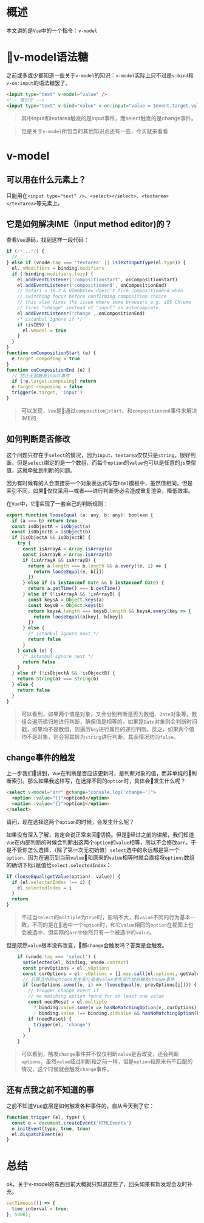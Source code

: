 # 概述
本文讲的是`Vue`中的一个指令：`v-model`

# v-model语法糖
之前或多或少都知道一些关于`v-model`的知识：`v-model`实际上只不过是`v-bind`和`v-on:input`的语法糖罢了。
```html
<input type="text" v-model="value" />
<!-- 等价于 -->
<input type="text" v-bind="value" v-on:input="value = $event.target.value" />
```
> 其中input和textarea触发的是input事件，而select触发的是change事件。

> 但是关于`v-model`所包含的其他知识点还有一些，今天就来看看

# v-model
## 可以用在什么元素上？
只能用在`<input type="text" />`、`<select></select>`、`<textarea></textarea>`等元素上。

## 它是如何解决IME（input method editor)的？
查看`Vue`源码，找到这样一段代码：
```javascript
if (/*...*/) {
  // ...
} else if (vnode.tag === 'textarea' || isTextInputType(el.type)) {
  el._vModifiers = binding.modifiers
  if (!binding.modifiers.lazy) {
    el.addEventListener('compositionstart', onCompositionStart)
    el.addEventListener('compositionend', onCompositionEnd)
    // Safari < 10.2 & UIWebView doesn't fire compositionend when
    // switching focus before confirming composition choice
    // this also fixes the issue where some browsers e.g. iOS Chrome
    // fires "change" instead of "input" on autocomplete.
    el.addEventListener('change', onCompositionEnd)
    /* istanbul ignore if */
    if (isIE9) {
      el.vmodel = true
    }
  }
}
function onCompositionStart (e) {
  e.target.composing = true
}
function onCompositionEnd (e) {
  // 防止无故触发input事件
  if (!e.target.composing) return
  e.target.composing = false
  trigger(e.target, 'input')
}
```
> 可以发现，`Vue`是通过`compositionstart`、和`compositionend`事件来解决IME的

## 如何判断是否修改
这个问题只存在于`select`的情况，因为`input、textarea`仅仅只是`string`，很好判断。但是`select`绑定的是一个数组，而每个`option`的`value`也可以是任意的`js`类型值，这就牵扯到判断的问题。

因为有时候有的人会直接将一个对象表达式写在`html`模板中，虽然值相同，但是索引不同，如果仅仅采用`==`或者`===`进行判断势必会造成重复渲染，降低效率。

在`Vue`中，它实现了一套自己的判断规则：
```javascript
export function looseEqual (a: any, b: any): boolean {
  if (a === b) return true
  const isObjectA = isObject(a)
  const isObjectB = isObject(b)
  if (isObjectA && isObjectB) {
    try {
      const isArrayA = Array.isArray(a)
      const isArrayB = Array.isArray(b)
      if (isArrayA && isArrayB) {
        return a.length === b.length && a.every((e, i) => {
          return looseEqual(e, b[i])
        })
      } else if (a instanceof Date && b instanceof Date) {
        return a.getTime() === b.getTime()
      } else if (!isArrayA && !isArrayB) {
        const keysA = Object.keys(a)
        const keysB = Object.keys(b)
        return keysA.length === keysB.length && keysA.every(key => {
          return looseEqual(a[key], b[key])
        })
      } else {
        /* istanbul ignore next */
        return false
      }
    } catch (e) {
      /* istanbul ignore next */
      return false
    }
  } else if (!isObjectA && !isObjectB) {
    return String(a) === String(b)
  } else {
    return false
  }
}

```
> 可以看到，如果两个值是对象，又会分别判断是否为数组、`Date`对象等。数组会遍历递归地进行判断，确保值是相等的。如果是`Date`对象则会判断时间戳，如果均不是数组，则遍历`key`进行属性的递归判断。反之，如果两个值均不是对象，则会将其转为`string`进行判断。其余情况均为`false`。

## change事件的触发
上一步我们讲到，`Vue`在判断是否应该更新时，是判断对象的值，而非单纯的判断索引。那么如果我这样写，在选择不同的`option`时，具体会发生什么呢？
```html
<select v-model="arr" @change="console.log('change~')">
  <option :value="{}">option0</option>
  <option :value="{}">option1</option>
</select>
```
请问，现在选择这两个`option`的时候，会发生什么呢？

如果没有深入了解，肯定会说正常来回切换。但是经过之前的讲解，我们知道`Vue`在内部判断的时候会判断出这两个`option`的`value`相等，所以不会修改`arr`。于是不管你怎么选择，（除了第一次无初始值）`select`选中的永远都是第一个`option`，因为在遍历到当前`value`和原来的`value`相等时就会直接将`options`数组的确切下标`i`赋值给`select.selectedIndex`：
```javascript
if (looseEqual(getValue(option), value)) {
  if (el.selectedIndex !== i) {
    el.selectedIndex = i
  }
  return
}
```
> 不过当`select`的`multiple`为`true`时，影响不大，和`value`不同的行为基本一致，不同的是在选中一个`option`时，和它`value`相同的`option`在视图上也会被选中，但实际的`arr`中依然只有一个被选中的`value`。

但是既然`value`根本没有改变，那`change`会触发吗？答案是会触发。
```javascript
    if (vnode.tag === 'select') {
      setSelected(el, binding, vnode.context)
      const prevOptions = el._vOptions
      const curOptions = el._vOptions = [].map.call(el.options, getValue)
      // 只要选中的options发生变化或者value发生变化就会触发change事件
      if (curOptions.some((o, i) => !looseEqual(o, prevOptions[i]))) {
        // trigger change event if
        // no matching option found for at least one value
        const needReset = el.multiple
          ? binding.value.some(v => hasNoMatchingOption(v, curOptions))
          : binding.value !== binding.oldValue && hasNoMatchingOption(binding.value, curOptions)
        if (needReset) {
          trigger(el, 'change')
        }
      }
    }
```
> 可以看到，触发`change`事件并不仅仅判断`value`是否改变，还会判断`options`。虽然`value`经过判断和之前一样，但是`option`和原来有不匹配的情况，这个时候就会触发`change`事件。

## 还有点我之前不知道的事
之前不知道Vue底层是如何触发各种事件的，自从今天到了它：
```javascript
function trigger (el, type) {
  const e = document.createEvent('HTMLEvents')
  e.initEvent(type, true, true)
  el.dispatchEvent(e)
}
```

# 总结
ok，关于v-model的东西目前大概就只知道这些了，回头如果有新发现会及时补充。

```javascript
setTimeout(() => {
  time_interval = true;
}, 5000);
```